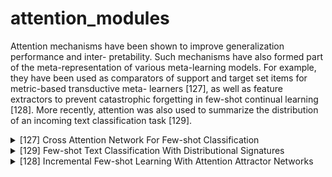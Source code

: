 # attention_modules

Attention mechanisms have been shown to improve generalization performance and inter- pretability. Such mechanisms have also formed part of the meta-representation of various meta-learning models. For example, they have been used as comparators of support and target set items for metric-based transductive meta- learners [127], as well as feature extractors to prevent catastrophic forgetting in few-shot continual learning [128]. More recently, attention was also used to summarize the distribution of an incoming text classification task [129].
<!-- REFERENCE -->


<details>
<summary>[127] Cross Attention Network For Few-shot Classification</summary>
<br>
<!-- (cross_attention_network_for_few_shot_classification.md) -->

# cross_attention_network_for_few_shot_classification.md

<!-- REFERENCE -->


[Cross Attention Network For Few-shot Classification](../papers/cross_attention_network_for_few_shot_classification.md)

</details>



<details>
<summary>[129] Few-shot Text Classification With Distributional Signatures</summary>
<br>
<!-- (few_shot_text_classification_with_distributional_signatures.md) -->

# few_shot_text_classification_with_distributional_signatures.md

<!-- REFERENCE -->


[Few-shot Text Classification With Distributional Signatures](../papers/few_shot_text_classification_with_distributional_signatures.md)

</details>



<details>
<summary>[128] Incremental Few-shot Learning With Attention Attractor Networks</summary>
<br>
<!-- (incremental_few_shot_learning_with_attention_attractor_networks.md) -->

# incremental_few_shot_learning_with_attention_attractor_networks.md

<!-- REFERENCE -->


[Incremental Few-shot Learning With Attention Attractor Networks](../papers/incremental_few_shot_learning_with_attention_attractor_networks.md)

</details>

